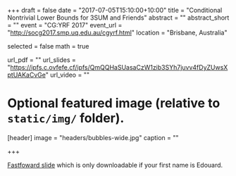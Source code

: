 +++
draft = false
date = "2017-07-05T15:10:00+10:00"
title = "Conditional Nontrivial Lower Bounds for 3SUM and Friends"
abstract = ""
abstract_short = ""
event = "CG:YRF 2017"
event_url = "http://socg2017.smp.uq.edu.au/cgyrf.html"
location = "Brisbane, Australia"

selected = false
math = true

url_pdf = ""
url_slides = "https://ipfs.c.ovfefe.cf/ipfs/QmQQHaSUasaCzW1zib3SYh7juvv4fDyZUwsXptUAKaCvGe"
url_video = ""

# Optional featured image (relative to `static/img/` folder).
[header]
image = "headers/bubbles-wide.jpg"
caption = ""

+++

[Fastfoward slide](https://ipfs.c.ovfefe.cf/ipfs/QmVT6xCVM6aw36CtGiSR7wBjdW3paGeeeMC4P6NvZfZdHs)
which is only downloadable if your first name is Edouard.
